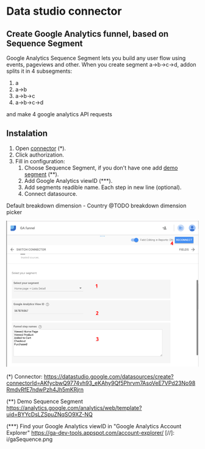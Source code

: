 # Data studio connector
## Create Google Analytics funnel, based on Sequence Segment

Google Analytics Sequence Segment lets you build any user flow using events, pageviews and other.
When you create segment a->b->c->d, addon splits it in 4 subsegments:
1. a
2. a->b
3. a->b->c
4. a->b->c->d


and make 4 google analytics API requests
## Instalation

1. Open [connector](https://datastudio.google.com/datasources/create?connectorId=AKfycbwQ9774vh93_eKAhy9Qf5Phrvm7AsoVeE7VPd23No98RmdvRfE7ndwPzh4Jh5mKRjrn) (*).
2. Click authorization.
3. Fill in configuration:
    1) Choose Sequence Segment, if you don't have one add [demo segment](https://analytics.google.com/analytics/web/template?uid=BYYcDsLZSpuZNqSO9XZ-NQ) (**).
    2) Add Google Analytics viewID (***).
    3) Add segments readible name. Each step in new line (optional).
    4) Connect datasource.

Default breakdown dimension - Country
@TODO breakdown dimension picker

![](i/funnelAddonConfig.png)

(*) Connector:
https://datastudio.google.com/datasources/create?connectorId=AKfycbwQ9774vh93_eKAhy9Qf5Phrvm7AsoVeE7VPd23No98RmdvRfE7ndwPzh4Jh5mKRjrn

(**) Demo Sequence Segment
https://analytics.google.com/analytics/web/template?uid=BYYcDsLZSpuZNqSO9XZ-NQ

(***) Find your Google Analytics viewID in "Google Analytics Account Explorer"
https://ga-dev-tools.appspot.com/account-explorer/
[//]: i/gaSequence.png